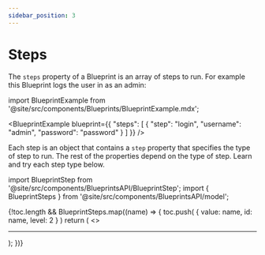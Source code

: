 ```yaml
---
sidebar_position: 3
---
```


# Steps

The `steps` property of a Blueprint is an array of steps to run. For example this Blueprint logs the user in as an admin:

import BlueprintExample from '@site/src/components/Blueprints/BlueprintExample.mdx';

<BlueprintExample blueprint={{
	"steps": [
		{
			"step": "login",
			"username": "admin",
			"password": "password"
		}
	]
}} />

Each step is an object that contains a `step` property that specifies the type of step to run. The rest of the properties depend on the type of step. Learn and try each step type below.

import BlueprintStep from '@site/src/components/BlueprintsAPI/BlueprintStep';
import { BlueprintSteps } from '@site/src/components/BlueprintsAPI/model';

<span>{!toc.length && BlueprintSteps.map((name) => {
toc.push(
{
value: name,
id: name,
level: 2
}
)
return (
<>
<BlueprintStep name={name} key={name} />

<hr/>
</>
);
})}</span>

